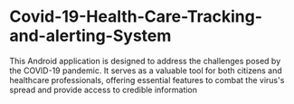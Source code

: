 # Covid-19-Health-Care-Tracking-and-alerting-System
This Android application is designed to address the challenges posed by the COVID-19 pandemic. It serves as a valuable tool for both citizens and healthcare professionals, offering essential features to combat the virus's spread and provide access to credible information
